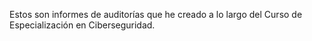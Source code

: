 Estos son informes de auditorías que he creado a lo largo del Curso de Especialización en Ciberseguridad. 
